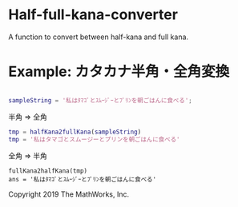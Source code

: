 # Half-full-kana-converter
A function to convert between half-kana and full kana.

# Example: カタカナ半角・全角変換
```matlab

sampleString = '私はﾀﾏｺﾞとｽﾑｰｼﾞｰとﾌﾟﾘﾝを朝ごはんに食べる';
```

半角 => 全角

```matlab
tmp = halfKana2fullKana(sampleString)
tmp = '私はタマゴとスムージーとプリンを朝ごはんに食べる'
```
全角 => 半角

```
fullKana2halfKana(tmp)
ans = '私はﾀﾏｺﾞとｽﾑｰｼﾞｰとﾌﾟﾘﾝを朝ごはんに食べる'
```

Copyright 2019 The MathWorks, Inc.
